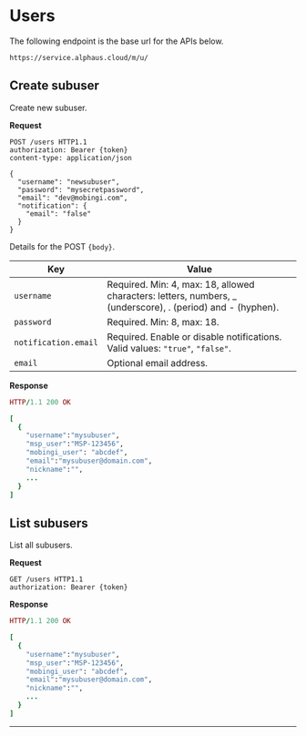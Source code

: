 # Users

The following endpoint is the base url for the APIs below.

```
https://service.alphaus.cloud/m/u/
```

## Create subuser

Create new subuser.

**Request**

```http
POST /users HTTP1.1
authorization: Bearer {token}
content-type: application/json

{
  "username": "newsubuser",
  "password": "mysecretpassword",
  "email": "dev@mobingi.com",
  "notification": {
    "email": "false"
  }
}
```

Details for the POST `{body}`.

| Key                  | Value                                                                                                        |
| -------------------- | ------------------------------------------------------------------------------------------------------------ |
| `username`           | Required. Min: 4, max: 18, allowed characters: letters, numbers, \_ (underscore), . (period) and - (hyphen). |
| `password`           | Required. Min: 8, max: 18.                                                                                   |
| `notification.email` | Required. Enable or disable notifications. Valid values: `"true"`, `"false"`.                                |
| `email`              | Optional email address.                                                                                      |

**Response**

```ruby
HTTP/1.1 200 OK

[
  {
    "username":"mysubuser",
    "msp_user":"MSP-123456",
    "mobingi_user": "abcdef",
    "email":"mysubuser@domain.com",
    "nickname":"",
    ...
  }
]
```

## List subusers

List all subusers.

**Request**

```http
GET /users HTTP1.1
authorization: Bearer {token}
```

**Response**

```ruby
HTTP/1.1 200 OK

[
  {
    "username":"mysubuser",
    "msp_user":"MSP-123456",
    "mobingi_user": "abcdef",
    "email":"mysubuser@domain.com",
    "nickname":"",
    ...
  }
]
```

---
